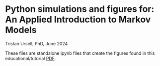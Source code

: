 # Python simulations and figures for: An Applied Introduction to Markov Models
Tristan Ursell, PhD, June 2024

These files are standalone ipynb files that create the figures found in this educational/tutorial <a href="https://www.dropbox.com/scl/fi/93vwcbrxjhdgybaw6qeoe/Markov_Chain_Modeling.pdf?rlkey=hut54dik7ezc7ltyf2xbbqxfr&raw=1" target="_blank">PDF</a>.
